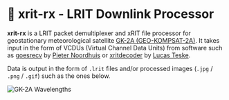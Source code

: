 # :satellite: xrit-rx - LRIT Downlink Processor

**xrit-rx** is a LRIT packet demultiplexer and xRIT file processor for geostationary meteorological satellite [GK-2A (GEO-KOMPSAT-2A)](https://www.wmo-sat.info/oscar/satellites/view/34). It takes input in the form of VCDUs (Virtual Channel Data Units) from software such as [goesrecv](https://github.com/pietern/goestools) by [Pieter Noordhuis](https://twitter.com/pnoordhuis) or [xritdecoder](https://github.com/opensatelliteproject/xritdemod/releases/tag/1.0.3) by [Lucas Teske](https://twitter.com/lucasteske).

Data is output in the form of ``.lrit`` files and/or processed images (``.jpg`` / ``.png`` / ``.gif``) such as the ones below.

![GK-2A Wavelengths](https://vksdr.com/bl-content/uploads/pages/ee5e126f5e958391589fea17a681d7f7/wavelengths.png)
